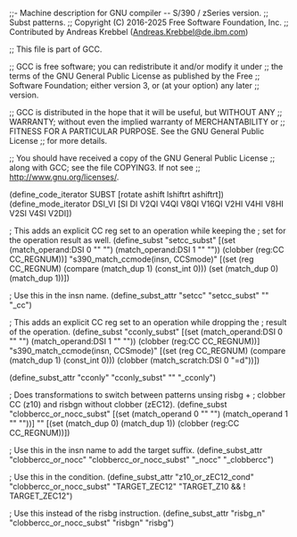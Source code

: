 ;;- Machine description for GNU compiler -- S/390 / zSeries version.
;;  Subst patterns.
;;  Copyright (C) 2016-2025 Free Software Foundation, Inc.
;;  Contributed by Andreas Krebbel (Andreas.Krebbel@de.ibm.com)

;; This file is part of GCC.

;; GCC is free software; you can redistribute it and/or modify it under
;; the terms of the GNU General Public License as published by the Free
;; Software Foundation; either version 3, or (at your option) any later
;; version.

;; GCC is distributed in the hope that it will be useful, but WITHOUT ANY
;; WARRANTY; without even the implied warranty of MERCHANTABILITY or
;; FITNESS FOR A PARTICULAR PURPOSE.  See the GNU General Public License
;; for more details.

;; You should have received a copy of the GNU General Public License
;; along with GCC; see the file COPYING3.  If not see
;; <http://www.gnu.org/licenses/>.

(define_code_iterator SUBST [rotate ashift lshiftrt ashiftrt])
(define_mode_iterator DSI_VI [SI DI V2QI V4QI V8QI V16QI V2HI V4HI V8HI V2SI V4SI V2DI])

; This adds an explicit CC reg set to an operation while keeping the
; set for the operation result as well.
(define_subst "setcc_subst"
  [(set (match_operand:DSI 0 ""           "")
        (match_operand:DSI 1 "" ""))
   (clobber (reg:CC CC_REGNUM))]
  "s390_match_ccmode(insn, CCSmode)"
  [(set (reg CC_REGNUM)
	(compare (match_dup 1) (const_int 0)))
   (set (match_dup 0) (match_dup 1))])

; Use this in the insn name.
(define_subst_attr "setcc" "setcc_subst" "" "_cc")

; This adds an explicit CC reg set to an operation while dropping the
; result of the operation.
(define_subst "cconly_subst"
  [(set (match_operand:DSI 0 ""           "")
        (match_operand:DSI 1 "" ""))
   (clobber (reg:CC CC_REGNUM))]
  "s390_match_ccmode(insn, CCSmode)"
  [(set (reg CC_REGNUM)
	(compare (match_dup 1) (const_int 0)))
   (clobber (match_scratch:DSI 0 "=d"))])

(define_subst_attr "cconly" "cconly_subst" "" "_cconly")


; Does transformations to switch between patterns unsing risbg +
; clobber CC (z10) and risbgn without clobber (zEC12).
(define_subst "clobbercc_or_nocc_subst"
  [(set (match_operand 0 "" "") (match_operand 1 "" ""))]
  ""
  [(set (match_dup 0) (match_dup 1))
   (clobber (reg:CC CC_REGNUM))])

; Use this in the insn name to add the target suffix.
(define_subst_attr "clobbercc_or_nocc" "clobbercc_or_nocc_subst"
  "_nocc" "_clobbercc")

; Use this in the condition.
(define_subst_attr "z10_or_zEC12_cond" "clobbercc_or_nocc_subst"
  "TARGET_ZEC12" "TARGET_Z10 && ! TARGET_ZEC12")

; Use this instead of the risbg instruction.
(define_subst_attr "risbg_n" "clobbercc_or_nocc_subst"
  "risbgn" "risbg")

